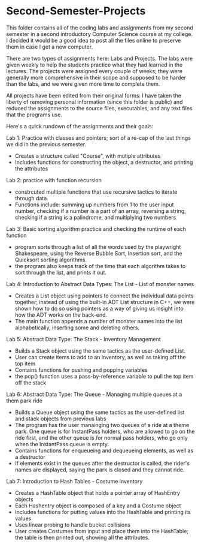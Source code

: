 # Second-Semester-Projects

This folder contains all of the coding labs and assignments from my second semester in a second introductory Computer Science course at my college. I decided it would be a good idea to post all the files online to preserve them in case I get a new computer.

There are two types of assignments here: Labs and Projects. The labs were given weekly to help the students practice what they had learned in the lectures. The projects were assigned every couple of weeks; they were generally more comprehensive in their scope and supposed to be harder than the labs, and we were given more time to complete them.

All projects have been edited from their original forms: I have taken the liberty of removing personal information (since this folder is public) and reduced the assignments to the source files, executables, and any text files that the programs use.

Here's a quick rundown of the assignments and their goals:

Lab 1: Practice with classes and pointers; sort of a re-cap of the last things we did in the previous semester.
 - Creates a structure called "Course", with mutiple attributes
 - Includes functions for constructing the object, a destructor, and printing the attributes
 
 Lab 2: practice with function recursion
 - constrcuted multiple functions that use recursive tactics to iterate through data
 - Functions include: summing up numbers from 1 to the user input number, checking if a number is a part of an array, reversing a string, checking if a string is a palindrome, and multiplying two numbers
 
 Lab 3: Basic sorting algorithm practice and checking the runtime of each function
 - program sorts through a list of all the words used by the playwright Shakespeare, using the Reverse Bubble Sort, Insertion sort, and the Quicksort sorting algorithms.
 - the program also keeps track of the time that each algorithm takes to sort through the list, and prints it out.
 
Lab 4: Introduction to Abstract Data Types: The List - List of monster names
 - Creates a List object using pointers to connect the individual data points together; instead of using the built-in ADT List structure in C++, we were shown how to do so using pointers as a way of giving us insight into how the ADT works on the back-end.
 - The main function appends a number of monster names into the list alphabetically, inserting some and deleting others.
  
Lab 5: Abstract Data Type: The Stack - Inventory Management
 - Builds a Stack object using the same tactics as the user-defined List.
 - User can create items to add to an inventory, as well as taking off the top item
 - Contains functions for pushing and popping variables
 - the pop() function uses a pass-by-reference variable to pull the top item off the stack
  
Lab 6: Abstract Data Type: The Queue - Managing multiple queues at a them park ride
 - Builds a Queue object using the same tactics as the user-defined list and stack objects from previous labs
 - The program has the user manainging two queues of a ride at a theme park. One queue is for InstantPass holders, who are allowed to go on the ride first, and the other queue is for normal pass holders, who go only when the InstantPass queue is empty.
 -  Contains functions for enqueueing and dequeueing elements, as well as a destructor
 - If elements exist in the queues after the destructor is called, the rider's names are displayed, saying the park is closed and they cannot ride.
 
Lab 7: Introduction to Hash Tables - Costume inventory
 - Creates a HashTable object that holds a pointer array of HashEntry objects
 - Each Hashentry object is composed of a key and a Costume object
 - Includes functions for putting values into the HashTable and printing its values
 - Uses linear probing to handle bucket collisions
 - User creates Costumes from input and place them into the HashTable; the table is then printed out, showing all the attributes.

  
  
  
  
  
  
  
  
  
  
  
  
  
  
  
  
  
  
  
  
  
  
  
  
  
  
  
  
  
